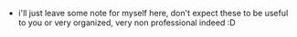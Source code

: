 * i'll just leave some note for myself here, don't expect these to be useful to you or very organized, very non professional indeed :D
